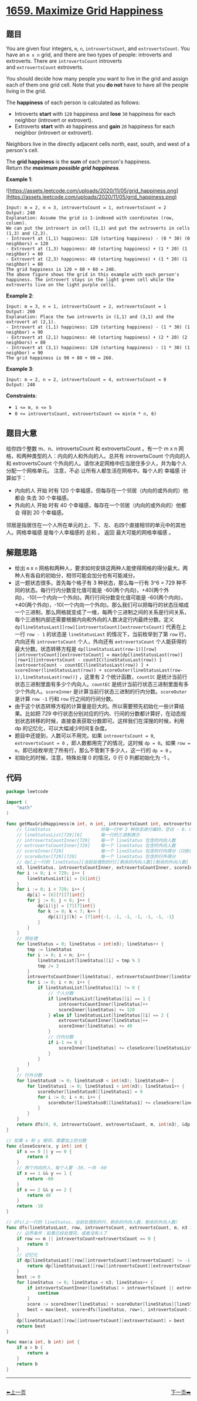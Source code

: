 # [1659. Maximize Grid Happiness](https://leetcode.com/problems/maximize-grid-happiness/)

## 题目

You are given four integers, `m`, `n`, `introvertsCount`, and `extrovertsCount`. You have an `m x n` grid, and there are two types of people: introverts and extroverts. There are `introvertsCount` introverts and `extrovertsCount` extroverts.

You should decide how many people you want to live in the grid and assign each of them one grid cell. Note that you **do not** have to have all the people living in the grid.

The **happiness** of each person is calculated as follows:

- Introverts **start** with `120` happiness and **lose** `30` happiness for each neighbor (introvert or extrovert).
- Extroverts **start** with `40` happiness and **gain** `20` happiness for each neighbor (introvert or extrovert).

Neighbors live in the directly adjacent cells north, east, south, and west of a person's cell.

The **grid happiness** is the **sum** of each person's happiness. Return *the **maximum possible grid happiness**.*

**Example 1**:

![https://assets.leetcode.com/uploads/2020/11/05/grid_happiness.png](https://assets.leetcode.com/uploads/2020/11/05/grid_happiness.png)

```
Input: m = 2, n = 3, introvertsCount = 1, extrovertsCount = 2
Output: 240
Explanation: Assume the grid is 1-indexed with coordinates (row, column).
We can put the introvert in cell (1,1) and put the extroverts in cells (1,3) and (2,3).
- Introvert at (1,1) happiness: 120 (starting happiness) - (0 * 30) (0 neighbors) = 120
- Extrovert at (1,3) happiness: 40 (starting happiness) + (1 * 20) (1 neighbor) = 60
- Extrovert at (2,3) happiness: 40 (starting happiness) + (1 * 20) (1 neighbor) = 60
The grid happiness is 120 + 60 + 60 = 240.
The above figure shows the grid in this example with each person's happiness. The introvert stays in the light green cell while the extroverts live on the light purple cells.
```

**Example 2**:

```
Input: m = 3, n = 1, introvertsCount = 2, extrovertsCount = 1
Output: 260
Explanation: Place the two introverts in (1,1) and (3,1) and the extrovert at (2,1).
- Introvert at (1,1) happiness: 120 (starting happiness) - (1 * 30) (1 neighbor) = 90
- Extrovert at (2,1) happiness: 40 (starting happiness) + (2 * 20) (2 neighbors) = 80
- Introvert at (3,1) happiness: 120 (starting happiness) - (1 * 30) (1 neighbor) = 90
The grid happiness is 90 + 80 + 90 = 260.
```

**Example 3**:

```
Input: m = 2, n = 2, introvertsCount = 4, extrovertsCount = 0
Output: 240
```

**Constraints**:

- `1 <= m, n <= 5`
- `0 <= introvertsCount, extrovertsCount <= min(m * n, 6)`

## 题目大意

给你四个整数 m、n、introvertsCount 和 extrovertsCount 。有一个 m x n 网格，和两种类型的人：内向的人和外向的人。总共有 introvertsCount 个内向的人和 extrovertsCount 个外向的人。请你决定网格中应当居住多少人，并为每个人分配一个网格单元。 注意，不必 让所有人都生活在网格中。每个人的 幸福感 计算如下：

- 内向的人 开始 时有 120 个幸福感，但每存在一个邻居（内向的或外向的）他都会 失去 30 个幸福感。
- 外向的人 开始 时有 40 个幸福感，每存在一个邻居（内向的或外向的）他都会 得到 20 个幸福感。

邻居是指居住在一个人所在单元的上、下、左、右四个直接相邻的单元中的其他人。网格幸福感 是每个人幸福感的 总和 。 返回 最大可能的网格幸福感 。

## 解题思路

- 给出 `m` x `n` 网格和两种人，要求如何安排这两种人能使得网格的得分最大。两种人有各自的初始分，相邻可能会加分也有可能减分。
- 这一题状态很多。首先每个格子有 3 种状态，那么每一行有 3^6 = 729 种不同的状态。每行行内分数变化值可能是 -60(两个内向)，+40(两个外向)，-10(一个内向一个外向)。两行行间分数变化值可能是 -60(两个内向)，+40(两个外向)，-10(一个内向一个外向)。那么我们可以把每行的状态压缩成一个三进制，那么网格就变成了一维，每两个三进制之间的关系是行间关系，每个三进制内部还需要根据内向和外向的人数决定行内最终分数。定义 `dp[lineStatusLast][row][introvertsCount][extrovertsCount]` 代表在上一行 `row - 1` 的状态是 `lineStatusLast` 的情况下，当前枚举到了第 `row` 行，内向还有 `introvertsCount` 个人，外向还有 `extrovertsCount` 个人能获得的最大分数。状态转移方程是 `dp[lineStatusLast(row-1)][row][introvertsCount][extrovertsCount] = max{dp[lineStatusLast(row)][row+1][introvertsCount - countIC(lineStatusLast(row)) ][extrovertsCount - countEC(lineStatusLast(row)) ] + scoreInner(lineStatusLast(row)) + scoreOuter(lineStatusLast(row-1),lineStatusLast(row))}` ，这里有 2 个统计函数，`countIC` 是统计当前行状态三进制里面有多少个内向人。`countEC` 是统计当前行状态三进制里面有多少个外向人。`scoreInner` 是计算当前行状态三进制的行内分数。`scoreOuter` 是计算 `row -1` 行和 `row` 行之间的行间分数。
- 由于这个状态转移方程的计算量是巨大的。所以需要预先初始化一些计算结果。比如把 729 中行状态分别对应的行内、行间的分数都计算好，在动态规划状态转移的时候，直接查表获取分数即可。这样我们在深搜的时候，利用 dp 的记忆化，可以大幅减少时间复杂度。
- 题目中还提到，人数可以不用完。如果 `introvertsCount = 0`, `extrovertsCount = 0` ，即人数都用完了的情况，这时候 `dp = 0`。如果 `row = m`，即已经枚举完了所有行，那么不管剩下多少人，这一行的 `dp = 0` 。
- 初始化的时候，注意，特殊处理 0 的情况，0 行 0 列都初始化为 -1 。

## 代码

```go
package leetcode

import (
	"math"
)

func getMaxGridHappiness(m int, n int, introvertsCount int, extrovertsCount int) int {
	// lineStatus 					将每一行中 3 种状态进行编码，空白 - 0，内向人 - 1，外向人 - 2，每行状态用三进制表示
	// lineStatusList[729][6] 		每一行的三进制表示
	// introvertsCountInner[729] 	每一个 lineStatus 包含的内向人数
	// extrovertsCountInner[729] 	每一个 lineStatus 包含的外向人数
	// scoreInner[729] 			 	每一个 lineStatus 包含的行内得分（只统计 lineStatus 本身的得分，不包括它与上一行的）
	// scoreOuter[729][729] 	 	每一个 lineStatus 包含的行外得分
	// dp[上一行的 lineStatus][当前处理到的行][剩余的内向人数][剩余的外向人数]
	n3, lineStatus, introvertsCountInner, extrovertsCountInner, scoreInner, scoreOuter, lineStatusList, dp := math.Pow(3.0, float64(n)), 0, [729]int{}, [729]int{}, [729]int{}, [729][729]int{}, [729][6]int{}, [729][6][7][7]int{}
	for i := 0; i < 729; i++ {
		lineStatusList[i] = [6]int{}
	}
	for i := 0; i < 729; i++ {
		dp[i] = [6][7][7]int{}
		for j := 0; j < 6; j++ {
			dp[i][j] = [7][7]int{}
			for k := 0; k < 7; k++ {
				dp[i][j][k] = [7]int{-1, -1, -1, -1, -1, -1, -1}
			}
		}
	}
	// 预处理
	for lineStatus = 0; lineStatus < int(n3); lineStatus++ {
		tmp := lineStatus
		for i := 0; i < n; i++ {
			lineStatusList[lineStatus][i] = tmp % 3
			tmp /= 3
		}
		introvertsCountInner[lineStatus], extrovertsCountInner[lineStatus], scoreInner[lineStatus] = 0, 0, 0
		for i := 0; i < n; i++ {
			if lineStatusList[lineStatus][i] != 0 {
				// 个人分数
				if lineStatusList[lineStatus][i] == 1 {
					introvertsCountInner[lineStatus]++
					scoreInner[lineStatus] += 120
				} else if lineStatusList[lineStatus][i] == 2 {
					extrovertsCountInner[lineStatus]++
					scoreInner[lineStatus] += 40
				}
				// 行内分数
				if i-1 >= 0 {
					scoreInner[lineStatus] += closeScore(lineStatusList[lineStatus][i], lineStatusList[lineStatus][i-1])
				}
			}
		}
	}
	// 行外分数
	for lineStatus0 := 0; lineStatus0 < int(n3); lineStatus0++ {
		for lineStatus1 := 0; lineStatus1 < int(n3); lineStatus1++ {
			scoreOuter[lineStatus0][lineStatus1] = 0
			for i := 0; i < n; i++ {
				scoreOuter[lineStatus0][lineStatus1] += closeScore(lineStatusList[lineStatus0][i], lineStatusList[lineStatus1][i])
			}
		}
	}
	return dfs(0, 0, introvertsCount, extrovertsCount, m, int(n3), &dp, &introvertsCountInner, &extrovertsCountInner, &scoreInner, &scoreOuter)
}

// 如果 x 和 y 相邻，需要加上的分数
func closeScore(x, y int) int {
	if x == 0 || y == 0 {
		return 0
	}
	// 两个内向的人，每个人要 -30，一共 -60
	if x == 1 && y == 1 {
		return -60
	}
	if x == 2 && y == 2 {
		return 40
	}
	return -10
}

// dfs(上一行的 lineStatus，当前处理到的行，剩余的内向人数，剩余的外向人数）
func dfs(lineStatusLast, row, introvertsCount, extrovertsCount, m, n3 int, dp *[729][6][7][7]int, introvertsCountInner, extrovertsCountInner, scoreInner *[729]int, scoreOuter *[729][729]int) int {
	// 边界条件：如果已经处理完，或者没有人了
	if row == m || introvertsCount+extrovertsCount == 0 {
		return 0
	}
	// 记忆化
	if dp[lineStatusLast][row][introvertsCount][extrovertsCount] != -1 {
		return dp[lineStatusLast][row][introvertsCount][extrovertsCount]
	}
	best := 0
	for lineStatus := 0; lineStatus < n3; lineStatus++ {
		if introvertsCountInner[lineStatus] > introvertsCount || extrovertsCountInner[lineStatus] > extrovertsCount {
			continue
		}
		score := scoreInner[lineStatus] + scoreOuter[lineStatus][lineStatusLast]
		best = max(best, score+dfs(lineStatus, row+1, introvertsCount-introvertsCountInner[lineStatus], extrovertsCount-extrovertsCountInner[lineStatus], m, n3, dp, introvertsCountInner, extrovertsCountInner, scoreInner, scoreOuter))
	}
	dp[lineStatusLast][row][introvertsCount][extrovertsCount] = best
	return best
}

func max(a int, b int) int {
	if a > b {
		return a
	}
	return b
}
```


----------------------------------------------
<div style="display: flex;justify-content: space-between;align-items: center;">
<p><a href="https://books.halfrost.com/leetcode/ChapterFour/1658.Minimum-Operations-to-Reduce-X-to-Zero/">⬅️上一页</a></p>
<p><a href="https://books.halfrost.com/leetcode/ChapterFour/1662.Check-If-Two-String-Arrays-are-Equivalent/">下一页➡️</a></p>
</div>

